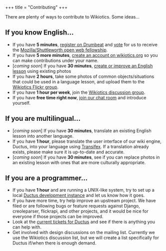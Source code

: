 +++
title = "Contributing"
+++

There are plenty of ways to contribute to Wikiotics. Some ideas...

## If you know English...

  - If you have **5 minutes**, [register on
    Drumbeat](http://www.drumbeat.org/user/register) and
    [vote](http://www.drumbeat.org/node/29376/about) for us to receive
    the [Mozilla/Shuttleworth open web
    fellowship](http://www.mozilla.org/grants/education-fellowship.html).
  - If you have **5 more minutes**, [create an account on
    wikiotics.org](http://alpha.wikiotics.org/create-account) so you can
    make contributions under your name.
  - \[*coming soon*\] If you have **30 minutes**, [create or improve an
    English lesson](/en/make_a_lesson) using existing photos
  - If you have **2 hours**, take some photos of common
    objects/situations that could be used in a language lesson, and
    upload them to the [Wikiotics Flickr
    group](http://www.flickr.com/groups/wikiotics/).
  - If you have **1 hour per week**, join the [Wikiotics discussion
    group](http://groups.google.com/group/wikiotics).
  - If you have **free time right now**, [join our chat
    room](http://webchat.freenode.net/?channels=wikiotics) and introduce
    yourself.

## If you are multilingual...

  - \[*coming soon*\] If you have **30 minutes**, translate an existing
    English lesson into another language.
  - If you have **1 hour**, please translate the user interface of our
    wiki engine, Ductus, into your language using
    [Transifex](http://www.transifex.net/projects/p/ductus/c/master/).
    If a translation already exists, please make sure it is up-to-date
    and accurate.
  - \[*coming soon*\] If you have **30 minutes**, see if you can replace
    photos in an existing lesson with ones that are more culturally
    appropriate.

## If you are a programmer...

  - If you have **1 hour** and are running a UNIX-like system, try to
    set up a local [Ductus development
    instance](http://code.ductus.us/wiki/DuctusDevelopmentInstance) and
    let us know how it goes.
  - If you have more time, try help improve an upstream project. We have
    filed or are following bugs or feature requests against Django,
    creoleparser, flickrapi, and other projects, and it would be nice
    for everyone if those projects can be improved.
  - Look at the [current tickets for
    Ductus](http://code.ductus.us/query) and see if there is anything
    you can help with.
  - Get involved with design discussions on the mailing list. Currently
    we use the Wikiotics discussion list, but we will create a list
    specifically for Ductus if/when there is enough demand.
